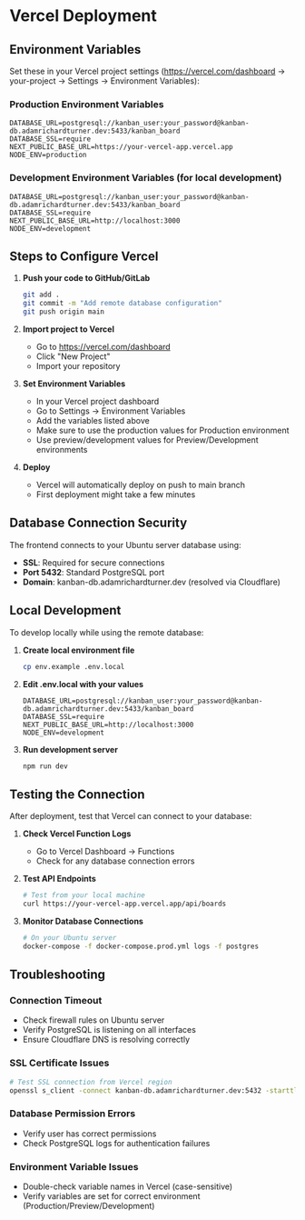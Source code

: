 # Vercel Deployment

## Environment Variables

Set these in your Vercel project settings (https://vercel.com/dashboard -> your-project -> Settings -> Environment Variables):

### Production Environment Variables

```
DATABASE_URL=postgresql://kanban_user:your_password@kanban-db.adamrichardturner.dev:5433/kanban_board
DATABASE_SSL=require
NEXT_PUBLIC_BASE_URL=https://your-vercel-app.vercel.app
NODE_ENV=production
```

### Development Environment Variables (for local development)

```
DATABASE_URL=postgresql://kanban_user:your_password@kanban-db.adamrichardturner.dev:5433/kanban_board
DATABASE_SSL=require
NEXT_PUBLIC_BASE_URL=http://localhost:3000
NODE_ENV=development
```

## Steps to Configure Vercel

1. **Push your code to GitHub/GitLab**

   ```bash
   git add .
   git commit -m "Add remote database configuration"
   git push origin main
   ```

2. **Import project to Vercel**
   - Go to https://vercel.com/dashboard
   - Click "New Project"
   - Import your repository

3. **Set Environment Variables**
   - In your Vercel project dashboard
   - Go to Settings → Environment Variables
   - Add the variables listed above
   - Make sure to use the production values for Production environment
   - Use preview/development values for Preview/Development environments

4. **Deploy**
   - Vercel will automatically deploy on push to main branch
   - First deployment might take a few minutes

## Database Connection Security

The frontend connects to your Ubuntu server database using:

- **SSL**: Required for secure connections
- **Port 5432**: Standard PostgreSQL port
- **Domain**: kanban-db.adamrichardturner.dev (resolved via Cloudflare)

## Local Development

To develop locally while using the remote database:

1. **Create local environment file**

   ```bash
   cp env.example .env.local
   ```

2. **Edit .env.local with your values**

   ```
   DATABASE_URL=postgresql://kanban_user:your_password@kanban-db.adamrichardturner.dev:5433/kanban_board
   DATABASE_SSL=require
   NEXT_PUBLIC_BASE_URL=http://localhost:3000
   NODE_ENV=development
   ```

3. **Run development server**
   ```bash
   npm run dev
   ```

## Testing the Connection

After deployment, test that Vercel can connect to your database:

1. **Check Vercel Function Logs**
   - Go to Vercel Dashboard → Functions
   - Check for any database connection errors

2. **Test API Endpoints**

   ```bash
   # Test from your local machine
   curl https://your-vercel-app.vercel.app/api/boards
   ```

3. **Monitor Database Connections**
   ```bash
   # On your Ubuntu server
   docker-compose -f docker-compose.prod.yml logs -f postgres
   ```

## Troubleshooting

### Connection Timeout

- Check firewall rules on Ubuntu server
- Verify PostgreSQL is listening on all interfaces
- Ensure Cloudflare DNS is resolving correctly

### SSL Certificate Issues

```bash
# Test SSL connection from Vercel region
openssl s_client -connect kanban-db.adamrichardturner.dev:5432 -starttls postgres
```

### Database Permission Errors

- Verify user has correct permissions
- Check PostgreSQL logs for authentication failures

### Environment Variable Issues

- Double-check variable names in Vercel (case-sensitive)
- Verify variables are set for correct environment (Production/Preview/Development)
